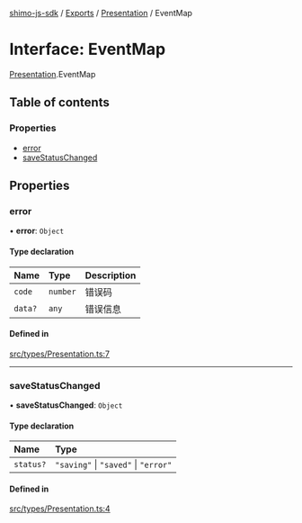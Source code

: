 [shimo-js-sdk](../README.md) / [Exports](../modules.md) / [Presentation](../modules/Presentation.md) / EventMap

# Interface: EventMap

[Presentation](../modules/Presentation.md).EventMap

## Table of contents

### Properties

- [error](Presentation.EventMap.md#error)
- [saveStatusChanged](Presentation.EventMap.md#savestatuschanged)

## Properties

### error

• **error**: `Object`

#### Type declaration

| Name | Type | Description |
| :------ | :------ | :------ |
| `code` | `number` | 错误码 |
| `data?` | `any` | 错误信息 |

#### Defined in

[src/types/Presentation.ts:7](https://github.com/shimohq/shimo-js-sdk/blob/41c12ea/src/types/Presentation.ts#L7)

___

### saveStatusChanged

• **saveStatusChanged**: `Object`

#### Type declaration

| Name | Type |
| :------ | :------ |
| `status?` | ``"saving"`` \| ``"saved"`` \| ``"error"`` |

#### Defined in

[src/types/Presentation.ts:4](https://github.com/shimohq/shimo-js-sdk/blob/41c12ea/src/types/Presentation.ts#L4)
